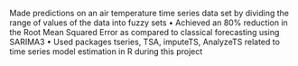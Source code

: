Made predictions on an air temperature time series data set by dividing the range of values of the data into fuzzy
sets
• Achieved an 80% reduction in the Root Mean Squared Error as compared to classical forecasting using SARIMA3
• Used packages tseries, TSA, imputeTS, AnalyzeTS related to time series model estimation in R during this project
